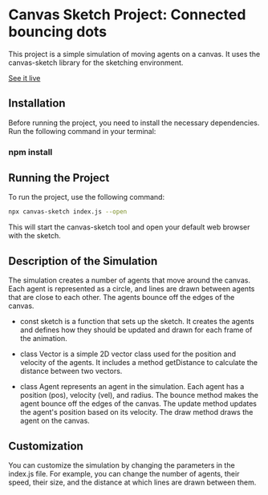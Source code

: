 # Canvas Sketch Project: Connected bouncing dots
This project is a simple simulation of moving agents on a canvas. It uses the canvas-sketch library for the sketching environment.

[See it live](https://your-website.com/your-project)

## Installation
Before running the project, you need to install the necessary dependencies. Run the following command in your terminal:

### npm install

## Running the Project
To run the project, use the following command:

```bash
npx canvas-sketch index.js --open
```

This will start the canvas-sketch tool and open your default web browser with the sketch.

## Description of the Simulation
The simulation creates a number of agents that move around the canvas. Each agent is represented as a circle, and lines are drawn between agents that are close to each other. The agents bounce off the edges of the canvas.

- const sketch is a function that sets up the sketch. It creates the agents and defines how they should be updated and drawn for each frame of the animation.

- class Vector is a simple 2D vector class used for the position and velocity of the agents. It includes a method getDistance to calculate the distance between two vectors.

- class Agent represents an agent in the simulation. Each agent has a position (pos), velocity (vel), and radius. The bounce method makes the agent bounce off the edges of the canvas. The update method updates the agent's position based on its velocity. The draw method draws the agent on the canvas.

## Customization
You can customize the simulation by changing the parameters in the index.js file. For example, you can change the number of agents, their speed, their size, and the distance at which lines are drawn between them.